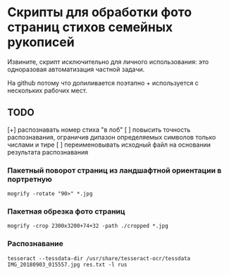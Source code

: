 # Скрипты для обработки фото страниц стихов семейных рукописей

Извините, скрипт исключительно для личного использования: это одноразовая автоматизация частной задачи. 

На github потому что допиливается поэтапно + используется с нескольких рабочих мест.

## TODO
[+] распознавать номер стиха "в лоб"
[ ] повысить точность распознавания, ограничив дипазон определяемых символов только числами и тире 
[ ] переименовывать исходный файл на основании результата распознавания

### Пакетный поворот страниц из ландшафтной ориентации в портретную 

```
mogrify -rotate "90>" *.jpg
```

### Пакетная обрезка фото страниц

```
mogrify -crop 2300x3200+74+32 -path ./cropped *.jpg
```

### Распознавание

```
tesseract --tessdata-dir /usr/share/tesseract-ocr/tessdata IMG_20180903_015557.jpg res.txt -l rus
```
